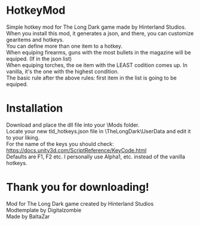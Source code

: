 # HotkeyMod
Simple hotkey mod for The Long Dark game made by Hinterland Studios.  
When you install this mod, it generates a json, and there, you can customize gearitems and hotkeys.  
You can define more than one item to a hotkey.  
When equiping firearms, guns with the most bullets in the magazine will be equiped. (If in the json list)  
When equiping torches, the oe item with the LEAST codition comes up. In vanilla, it's the one with the highest condition.  
The basic rule after the above rules: first item in the list is going to be equiped.  
# Installation
Download and place the dll file into your \Mods folder.  
Locate your new tld_hotkeys.json file in \TheLongDark\UserData and edit it to your liking.  
For the name of the keys you should check: https://docs.unity3d.com/ScriptReference/KeyCode.html  
Defaults are F1, F2 etc. I personally use Alpha1, etc. instead of the vanilla hotkeys.  
# Thank you for downloading!
Mod for The Long Dark game created by Hinterland Studios  
Modtemplate by Digitalzombie  
Made by BaltaZar  
